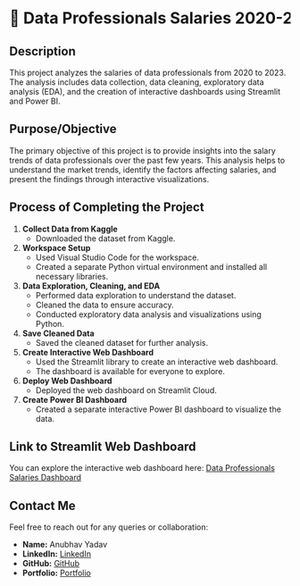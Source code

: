 <h1 style="overflow: hidden; white-space: nowrap;">
  <span style="display: inline-block; animation: marquee 10s linear infinite;">
    🌟 Data Professionals Salaries 2020-2023 Analysis 🌟
  </span>
</h1>

## Description

This project analyzes the salaries of data professionals from 2020 to 2023. The analysis includes data collection, data cleaning, exploratory data analysis (EDA), and the creation of interactive dashboards using Streamlit and Power BI.

## Purpose/Objective

The primary objective of this project is to provide insights into the salary trends of data professionals over the past few years. This analysis helps to understand the market trends, identify the factors affecting salaries, and present the findings through interactive visualizations.

## Process of Completing the Project

1. **Collect Data from Kaggle**
   - Downloaded the dataset from Kaggle.
2. **Workspace Setup**
   - Used Visual Studio Code for the workspace.
   - Created a separate Python virtual environment and installed all necessary libraries.
3. **Data Exploration, Cleaning, and EDA**
   - Performed data exploration to understand the dataset.
   - Cleaned the data to ensure accuracy.
   - Conducted exploratory data analysis and visualizations using Python.
4. **Save Cleaned Data**
   - Saved the cleaned dataset for further analysis.
5. **Create Interactive Web Dashboard**
   - Used the Streamlit library to create an interactive web dashboard.
   - The dashboard is available for everyone to explore.
6. **Deploy Web Dashboard**
   - Deployed the web dashboard on Streamlit Cloud.
7. **Create Power BI Dashboard**
   - Created a separate interactive Power BI dashboard to visualize the data.

## Link to Streamlit Web Dashboard

You can explore the interactive web dashboard here:
[Data Professionals Salaries Dashboard](https://data-salaries-analysis.streamlit.app/)

## Contact Me

Feel free to reach out for any queries or collaboration:

- **Name:** Anubhav Yadav
- **LinkedIn:** [LinkedIn](https://www.linkedin.com/in/anubhav-yadav-data-science)
- **GitHub:** [GitHub](https://github.com/AnubhavYadavBCA25)
- **Portfolio:** [Portfolio](https://sites.google.com/view/anubhavyadavportfolio)
